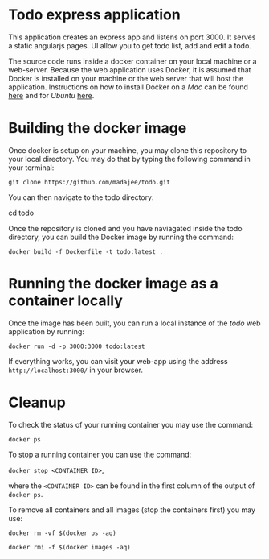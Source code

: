 # Todo express application
This application creates an express app and listens on port 3000. It serves a static angularjs pages. UI allow you to get todo list, add and edit a todo.

The source code runs inside 
a docker container on your local machine or a web-server.
Because the web application uses Docker, it is 
assumed that Docker is installed on your machine or the web server
that will host the application.
Instructions on how to install Docker on a *Mac* can be found 
[here](https://docs.docker.com/desktop/mac/install/) and for 
*Ubuntu* [here](https://docs.docker.com/engine/install/ubuntu/).

# Building the docker image

Once docker is setup on your machine, you may clone this repository
to your local directory. You may do that by typing the following command
in your terminal:

`git clone https://github.com/madajee/todo.git`

You can then navigate to the todo directory:

cd todo

Once the repository is cloned and you have naviagated inside the todo directory, 
you can build the Docker image by running the command:

`docker build -f Dockerfile -t todo:latest .`

# Running the docker image as a container locally

Once the image has been built, you can run a local instance of the *todo*
web application by running:

`docker run -d -p 3000:3000 todo:latest`

If everything works, you can visit your web-app using the address
`http://localhost:3000/` in your browser.

# Cleanup

To check the status of your running container you may use the command:

`docker ps`

To stop a running container you can use the command:

`docker stop <CONTAINER ID>`,

where the `<CONTAINER ID>` can be found in the first column of the output
of `docker ps`.

To remove all containers and all images (stop the containers first)
you may use:

`docker rm -vf $(docker ps -aq)`

`docker rmi -f $(docker images -aq)`